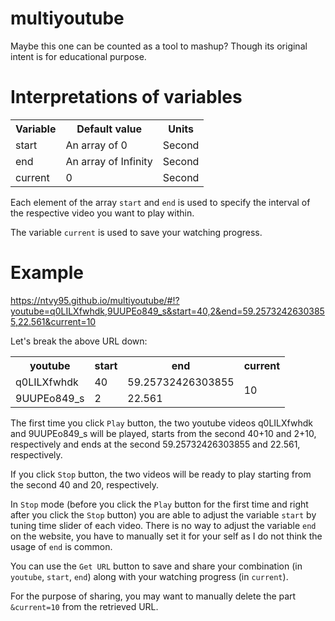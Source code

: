 # multiyoutube
Maybe this one can be counted as a tool to mashup? Though its original intent is for educational purpose.

# Interpretations of variables

<table>
  <tr><th>Variable</th><th>Default value</th><th>Units</th></tr>
  <tr><td>start</td><td>An array of 0</td><td>Second</td></tr>
  <tr><td>end</td><td>An array of Infinity</td><td>Second</td></tr>
  <tr><td>current</td><td>0</td><td>Second</td></tr>
</table>

Each element of the array `start` and `end` is used to specify the interval of the respective video you want to play within.

The variable `current` is used to save your watching progress.

# Example

https://ntvy95.github.io/multiyoutube/#!?youtube=q0LILXfwhdk,9UUPEo849_s&start=40,2&end=59.25732426303855,22.561&current=10

Let's break the above URL down:

<table>
  <tr><th>youtube</th><th>start</th><th>end</th><th>current</th></tr>
  <tr><td>q0LILXfwhdk</td><td>40</td><td>59.25732426303855</td><td rowspan="2">10</td></tr>
  <tr><td>9UUPEo849_s</td><td>2</td><td>22.561</td></tr>
</table>

The first time you click `Play` button, the two youtube videos q0LILXfwhdk and 9UUPEo849_s will be played, starts from the second 40+10 and 2+10, respectively and ends at the second 59.25732426303855 and 22.561, respectively.

If you click `Stop` button, the two videos will be ready to play starting from the second 40 and 20, respectively.

In `Stop` mode (before you click the `Play` button for the first time and right after you click the `Stop` button) you are able to adjust the variable `start` by tuning time slider of each video. There is no way to adjust the variable `end` on the website, you have to manually set it for your self as I do not think the usage of `end` is common.

You can use the `Get URL` button to save and share your combination (in `youtube`, `start`, `end`) along with your watching progress (in `current`).

For the purpose of sharing, you may want to manually delete the part `&current=10` from the retrieved URL.
